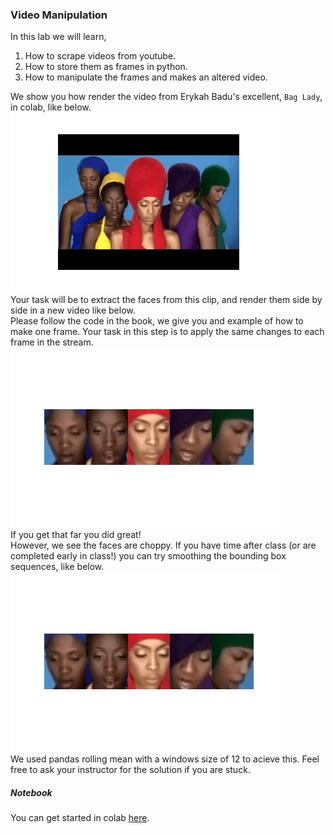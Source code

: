### Video Manipulation

In this lab we will learn,
1. How to scrape videos from youtube.   
2. How to store them as frames in python.  
3. How to manipulate the frames and makes an altered video.   

We show you how render the video from Erykah Badu's excellent, `Bag Lady`, in colab, like below.    
![](figs/original.gif)  
Your task will be to extract the faces from this clip, and render them side by side in a new video like below.   
Please follow the code in the book, we give you and example of how to make one frame. Your task in this step is to apply the same changes to each frame in the stream.    
![](figs/raw_bboxes.gif)  
If you get that far you did great!    
However, we see the faces are choppy. If you have time after class (or are completed early in class!) you can try smoothing the bounding box sequences, like below.   
![](figs/smoothed_bboxes.gif)   
We used pandas rolling mean with a windows size of 12 to acieve this. Feel free to ask your instructor for the solution if you are stuck.    

##### Notebook
You can get started in colab [here](https://colab.research.google.com/drive/1Z_laq_NbQc7PZ7RBGiMhDvCjQj8-7E4D?usp=sharing). 
